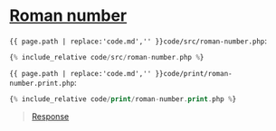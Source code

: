 # [Roman number](code.zip)

`{{ page.path | replace:'code.md','' }}code/src/roman-number.php`:

```php
{% include_relative code/src/roman-number.php %}
```

`{{ page.path | replace:'code.md','' }}code/print/roman-number.print.php`:

```php
{% include_relative code/print/roman-number.print.php %}
```

> [Response](response/src/roman-number.php)
